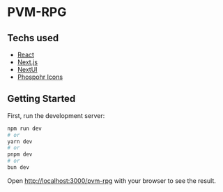 # PVM-RPG

## Techs used
- [React](https://react.dev/)
- [Next.js](https://nextjs.org)
- [NextUI](https://nextui.org/)
- [Phospohr Icons](https://phosphoricons.com/)


## Getting Started

First, run the development server:

```bash
npm run dev
# or
yarn dev
# or
pnpm dev
# or
bun dev
```

Open [http://localhost:3000/pvm-rpg](http://localhost:3000/pvm-rpg) with your browser to see the result.
